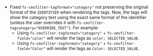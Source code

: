 - Fixed `fs-cmsfilter-tagformat="category"` not preserving the original format of the `IDENTIFIER` when rendering the tags.
  Now, the tags will show the category text using the exact same format of the identifier (unless the user overrides it with `fs-cmsfilter-tagcategory="OVERRIDE_TEXT"`).
  For example:
  - Using `fs-cmsfilter-tagformat="category"` + `fs-cmsfilter-field="color"` will render the tags as `color: SELECTED_VALUE`.
  - Using `fs-cmsfilter-tagformat="category"` + `fs-cmsfilter-field="Color"` will render the tags as `Color: SELECTED_VALUE`.
